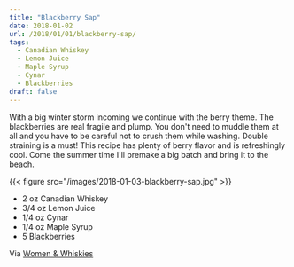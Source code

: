 ```yaml
---
title: "Blackberry Sap"
date: 2018-01-02
url: /2018/01/01/blackberry-sap/
tags:
  - Canadian Whiskey
  - Lemon Juice
  - Maple Syrup
  - Cynar
  - Blackberries
draft: false
---
```


With a big winter storm incoming we continue with the berry theme. The blackberries are real fragile and plump. You don't need to muddle them at all and you have to be careful not to crush them while washing. Double straining is a must! This recipe has plenty of berry flavor and is refreshingly cool. Come the summer time I'll premake a big batch and bring it to the beach.

{{< figure src="/images/2018-01-03-blackberry-sap.jpg" >}}

* 2 oz Canadian Whiskey
* 3/4 oz Lemon Juice
* 1/4 oz Cynar
* 1/4 oz Maple Syrup
* 5 Blackberries

Via [Women & Whiskies](https://www.instagram.com/p/BTFTn0NhuT9/)
